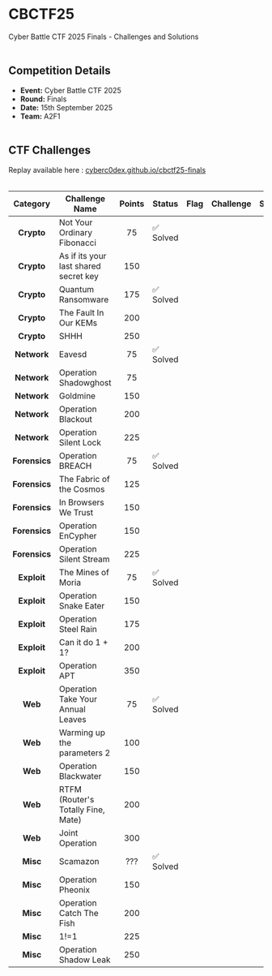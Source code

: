 # CBCTF25
Cyber Battle CTF 2025 Finals - Challenges and Solutions
<br><br>

## Competition Details
- **Event:** Cyber Battle CTF 2025
- **Round:** Finals
- **Date:** 15th September 2025
- **Team:** A2F1
<br><br>

## CTF Challenges

Replay available here : [cyberc0dex.github.io/cbctf25-finals](https://cyberc0dex.github.io/cbctf25-finals/)
<br><br>

| Category | Challenge Name | Points | Status | Flag | Challenge | Solution |
|:--------:|----------------|:------:|--------|:----:|:---------:|:--------:|
| **Crypto** | Not Your Ordinary Fibonacci | 75 | ✅ Solved |  |  |  |
| **Crypto** | As if its your last shared secret key | 150 |  |  |  |  |
| **Crypto** | Quantum Ransomware | 175 | ✅ Solved |  |  |  |
| **Crypto** | The Fault In Our KEMs | 200 |  |  |  |  |
| **Crypto** | SHHH | 250 |  |  |  |  |
| **Network** | Eavesd | 75 | ✅ Solved |  |  |  |
| **Network** | Operation Shadowghost | 75 |  |  |  |  |
| **Network** | Goldmine | 150 |  |  |  |  |
| **Network** | Operation Blackout | 200 |  |  |  |  |
| **Network** | Operation Silent Lock | 225 |  |  |  |  |
| **Forensics** | Operation BREACH | 75 | ✅ Solved |  |  |  |
| **Forensics** | The Fabric of the Cosmos | 125 |  |  |  |  |
| **Forensics** | In Browsers We Trust | 150 |  |  |  |  |
| **Forensics** | Operation EnCypher | 150 |  |  |  |  |
| **Forensics** | Operation Silent Stream | 225 |  |  |  |  |
| **Exploit** | The Mines of Moria | 75 | ✅ Solved |  |  |  |
| **Exploit** | Operation Snake Eater | 150 |  |  |  |  |
| **Exploit** | Operation Steel Rain | 175 |  |  |  |  |
| **Exploit** | Can it do 1 + 1? | 200 |  |  |  |  |
| **Exploit** | Operation APT | 350 |  |  |  |  |
| **Web** | Operation Take Your Annual Leaves | 75 | ✅ Solved |  |  |  |
| **Web** | Warming up the parameters 2 | 100 |  |  |  |  |
| **Web** | Operation Blackwater | 150 |  |  |  |  |
| **Web** | RTFM (Router's Totally Fine, Mate) | 200 |  |  |  |  |
| **Web** | Joint Operation | 300 |  |  |  |  |
| **Misc** | Scamazon | ??? | ✅ Solved |  |  |  |
| **Misc** | Operation Pheonix | 150 |  |  |  |  |
| **Misc** | Operation Catch The Fish | 200 |  |  |  |  |
| **Misc** | 1!=1 | 225 |  |  |  |  |
| **Misc** | Operation Shadow Leak | 250 |  |  |  |  |
